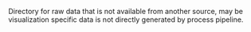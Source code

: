 Directory for raw data that is not available from another source, may be visualization specific data is not directly generated by process pipeline.

